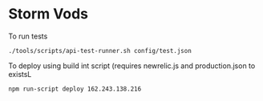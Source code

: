 # Storm Vods

To run tests

```
./tools/scripts/api-test-runner.sh config/test.json
```


To deploy using build int script (requires newrelic.js and production.json to existsL

```
npm run-script deploy 162.243.138.216
```
